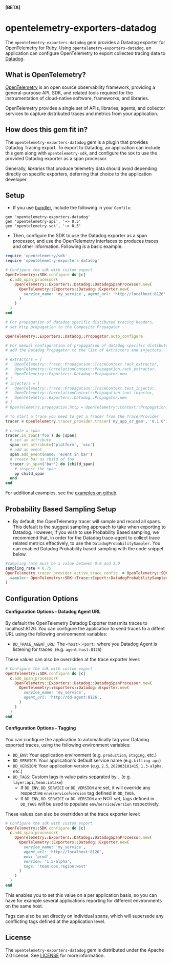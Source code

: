 **[BETA]**

# opentelemetry-exporters-datadog

The `opentelemetry-exporters-datadog` gem provides a Datadog exporter for OpenTelemetry for Ruby. Using `opentelemetry-exporters-datadog`, an application can configure OpenTelemetry to export collected tracing data to [Datadog][datadog-home].

## What is OpenTelemetry?

[OpenTelemetry][opentelemetry-home] is an open source observability framework, providing a general-purpose API, SDK, and related tools required for the instrumentation of cloud-native software, frameworks, and libraries.

OpenTelemetry provides a single set of APIs, libraries, agents, and collector services to capture distributed traces and metrics from your application.

## How does this gem fit in?

The `opentelemetry-exporters-datadog` gem is a plugin that provides Datadog Tracing export. To export to Datadog, an application can include this gem along with `opentelemetry-sdk`, and configure the `SDK` to use the provided Datadog exporter as a span processor.

Generally, *libraries* that produce telemetry data should avoid depending directly on specific exporters, deferring that choice to the application developer.

## Setup

- If you use [bundler][bundler-home], include the following in your `Gemfile`:

```
gem 'opentelemetry-exporters-datadog'
gem 'opentelemetry-api', '~> 0.5'
gem 'opentelemetry-sdk', '~> 0.5'
```

- Then, configure the SDK to use the Datadog exporter as a span processor, and use the OpenTelemetry interfaces to produces traces and other information. Following is a basic example.

```ruby
require 'opentelemetry/sdk'
require 'opentelemetry-exporters-datadog'

# Configure the sdk with custom export
OpenTelemetry::SDK.configure do |c|
  c.add_span_processor(
    OpenTelemetry::Exporters::Datadog::DatadogSpanProcessor.new(
      OpenTelemetry::Exporters::Datadog::Exporter.new(
        service_name: 'my_service', agent_url: 'http://localhost:8126'
      )
    )
  )
end

# For propagation of datadog specific distibuted tracing headers,
# set http propagation to the Composite Propagator

OpenTelemetry::Exporters::Datadog::Propagator.auto_configure

# For manual configuration of propagation of datadog specific distibuted tracing headers,
# add the Datadog Propagator to the list of extractors and injectors, like below

# extractors = [
#   OpenTelemetry::Trace::Propagation::TraceContext.rack_extractor,
#   OpenTelemetry::CorrelationContext::Propagation.rack_extractor,
#   OpenTelemetry::Exporters::Datadog::Propagator.new
# ]
# injectors = [
#   OpenTelemetry::Trace::Propagation::TraceContext.text_injector,
#   OpenTelemetry::CorrelationContext::Propagation.text_injector,
#   OpenTelemetry::Exporters::Datadog::Propagator.new
# ]
# OpenTelemetry.propagation.http = OpenTelemetry::Context::Propagation::CompositePropagator.new(injectors, extractors)

# To start a trace you need to get a Tracer from the TracerProvider
tracer = OpenTelemetry.tracer_provider.tracer('my_app_or_gem', '0.1.0')

# create a span
tracer.in_span('foo') do |span|
  # set an attribute
  span.set_attribute('platform', 'osx')
  # add an event
  span.add_event(name: 'event in bar')
  # create bar as child of foo
  tracer.in_span('bar') do |child_span|
    # inspect the span
    pp child_span
  end
end
```

For additional examples, see the [examples on github][examples-github].

## Probability Based Sampling Setup

- By default, the OpenTelemetry tracer will sample and record all spans. This default is the suggest sampling approach to take when exporting to Datadog. However, if you wish to use Probability Based sampling, we recommend that, in order for the Datadog trace-agent to collect trace related metrics effectively, to use the `DatadogProbabilitySampler`. You can enabled Datadog Probability based sampling with the  code snippet below.

```ruby
#sampling rate must be a value between 0.0 and 1.0
sampling_rate = 0.75 
OpenTelemetry.tracer_provider.active_trace_config  = OpenTelemetry::SDK::Tracer::Config::Tracer::TraceConfig.new(
  sampler: OpenTelemetry::SDK::Trace::Export::DatadogProbabilitySampler.default_with_probability(sampling_rate)
)
```

## Configuration Options

#### Configuration Options - Datadog Agent URL

By default the OpenTelemetry Datadog Exporter transmits traces to localhost:8126. You can configure the application to send traces to a diffent URL using the following environmennt variables:

 - `DD_TRACE_AGENT_URL`: The `<host>:<port:` where you Datadog Agent is listening for traces. (e.g. `agent-host:8126`)

These values can also be overridden at the trace exporter level:

```ruby
# Configure the sdk with custom export
OpenTelemetry::SDK.configure do |c|
  c.add_span_processor(
    OpenTelemetry::Exporters::Datadog::DatadogSpanProcessor.new(
      OpenTelemetry::Exporters::Datadog::Exporter.new(
        service_name: 'my_service',
        agent_url: 'http://dd-agent:8126',
      )
    )
  )
end
```

#### Configuration Options - Tagging

You can configure the application to automatically tag your Datadog exported traces, using the following environment variables:

 - `DD_ENV`: Your application environment (e.g. `production`, `staging`, etc.)
 - `DD_SERVICE`: Your application's default service name (e.g. `billing-api`)
 - `DD_VERSION`: Your application version (e.g. `2.5`, `202003181415`, `1.3-alpha`, etc.)
 - `DD_TAGS`: Custom tags in value pairs separated by `,` (e.g. `layer:api,team:intake`)
    - If `DD_ENV`, `DD_SERVICE` or `DD_VERSION` are set, it will override any respective `env`/`service`/`version` tag defined in `DD_TAGS`.
    - If `DD_ENV`, `DD_SERVICE` or `DD_VERSION` are NOT set, tags defined in `DD_TAGS` will be used to populate `env`/`service`/`version` respectively.

These values can also be overridden at the trace exporter level:

```ruby
# Configure the sdk with custom export
OpenTelemetry::SDK.configure do |c|
  c.add_span_processor(
    OpenTelemetry::Exporters::Datadog::DatadogSpanProcessor.new(
      OpenTelemetry::Exporters::Datadog::Exporter.new(
        service_name: 'my_service',
        agent_url: 'http://localhost:8126',
        env: 'prod',
        version: '1.5-alpha',
        tags: 'team:ops,region:west'
      )
    )
  )
end
```

This enables you to set this value on a per application basis, so you can have for example several applications reporting for different environments on the same host.

Tags can also be set directly on individual spans, which will supersede any conflicting tags defined at the application level.

## License

The `opentelemetry-exporters-datadog` gem is distributed under the Apache 2.0 license. See [LICENSE][license-github] for more information.


[datadog-home]: https://www.datadoghq.com
[opentelemetry-home]: https://opentelemetry.io
[bundler-home]: https://bundler.io
[repo-github]: https://github.com/open-telemetry/opentelemetry-ruby
[license-github]: https://github.com/DataDog/dd-opentelemetry-exporter-ruby/blob/master/LICENSE
[examples-github]: https://github.com/open-telemetry/opentelemetry-ruby/tree/master/examples

